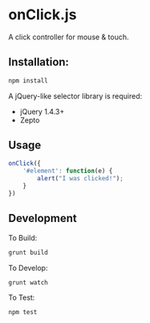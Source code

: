 onClick.js
==========

A click controller for mouse & touch.

Installation:
-----------

```bash
npm install
```

A jQuery-like selector library is required:
- jQuery 1.4.3+
- Zepto

Usage
-----

```javascript
onClick({
    '#element': function(e) {
        alert("I was clicked!");
    }
})
```

Development
-----------

To Build:

```bash
grunt build
```

To Develop:

```bash
grunt watch
```

To Test:
 
```bash
npm test
```
 